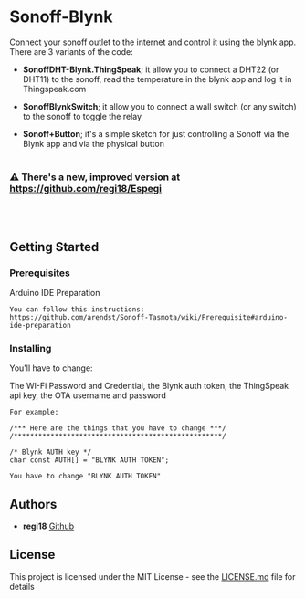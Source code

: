 # Sonoff-Blynk
Connect your sonoff outlet to the internet and control it using the blynk app.
There are 3 variants of the code:
* **SonoffDHT-Blynk.ThingSpeak**; it allow you to connect a DHT22 (or DHT11) to the sonoff, read the temperature in the blynk app and log it in Thingspeak.com 

* **SonoffBlynkSwitch**; it allow you  to connect a wall switch (or any switch) to the sonoff to toggle the relay

* **Sonoff+Button**; it's a simple sketch for just controlling a Sonoff via the Blynk app and via the physical button<br><br>


### :warning: There's a new, improved version at https://github.com/regi18/Espegi
<br><br>

## Getting Started

### Prerequisites

Arduino IDE Preparation

```
You can follow this instructions:
https://github.com/arendst/Sonoff-Tasmota/wiki/Prerequisite#arduino-ide-preparation
```

### Installing

You'll have to change:

The WI-Fi Password and Credential, the Blynk auth token, the ThingSpeak api key, the OTA username and password

```
For example:

/*** Here are the things that you have to change ***/
/***************************************************/

/* Blynk AUTH key */
char const AUTH[] = "BLYNK AUTH TOKEN";

You have to change "BLYNK AUTH TOKEN"
```

## Authors

* **regi18** [Github](https://github.com/regi18)

## License

This project is licensed under the MIT License - see the [LICENSE.md](LICENSE.md) file for details
